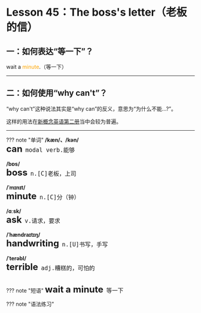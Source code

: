 # Lesson 45：The boss's letter（老板的信）


## 一：如何表达“等一下”？

wait a <font color=orange>minute</font>.（等一下）


---
## 二：如何使用“why can't”？

“why can't”这种说法其实是“why can”的反义，意思为“为什么不能...?”。

这样的用法在[新概念英语第二册](../Second/index)当中会较为普遍。


---
??? note "单词"
    **/kæn/、/kən/**<br>
    <font size=5>**can**</font>&nbsp;&nbsp;<font size=4>`modal verb.能够`</font><br>
    <br>
    **/bɒs/**<br>
    <font size=5>**boss**</font>&nbsp;&nbsp;<font size=4>`n.[C]老板，上司`</font><br>
    <br>
    **/ˈmɪnɪt/**<br>
    <font size=5>**minute**</font>&nbsp;&nbsp;<font size=4>`n.[C]分（钟）`</font><br>
    <br>
    **/ɑːsk/**<br>
    <font size=5>**ask**</font>&nbsp;&nbsp;<font size=4>`v.请求，要求`</font><br>
    <br>
    **/ˈhændraɪtɪŋ/**<br>
    <font size=5>**handwriting**</font>&nbsp;&nbsp;<font size=4>`n.[U]书写，手写`</font><br>
    <br>
    **/ˈterəbl/**<br>
    <font size=5>**terrible**</font>&nbsp;&nbsp;<font size=4>`adj.糟糕的，可怕的`</font><br>
    <br>


??? note "短语"
    <font size=5>**wait a minute**</font>&nbsp;&nbsp;<font size=4>`等一下`</font><br>


??? note "语法练习"


